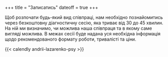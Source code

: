 +++
title = "Записатись"
dateoff = true
+++

Щоб розпочати будь-який вид співпраці, нам необхідно познайомитись через безкоштовну діагностичну сесію, яка триває від 30 до 45 хвилин. На ній ми визначимо, чи можлива наша співпраця та в якому саме вигляді можлива. В межах сесії буде надана уся необхідна інформація щодо рекомендованого формату роботи, тривалісті та ціни.

{{< calendly andrii-lazarenko-psy >}}